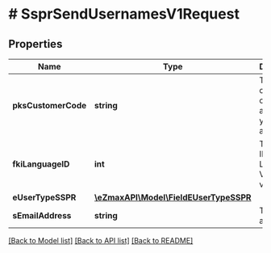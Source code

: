 # # SsprSendUsernamesV1Request

## Properties

Name | Type | Description | Notes
------------ | ------------- | ------------- | -------------
**pksCustomerCode** | **string** | The customer code assigned to your account |
**fkiLanguageID** | **int** | The unique ID of the Language.  Valid values:  |Value|Description| |-|-| |1|French| |2|English| |
**eUserTypeSSPR** | [**\eZmaxAPI\Model\FieldEUserTypeSSPR**](FieldEUserTypeSSPR.md) |  |
**sEmailAddress** | **string** | The email address. |

[[Back to Model list]](../../README.md#models) [[Back to API list]](../../README.md#endpoints) [[Back to README]](../../README.md)
